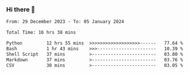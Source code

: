 ### Hi there 👋

<!--
**ututono/ututono** is a ✨ _special_ ✨ repository because its `README.md` (this file) appears on your GitHub profile.

Here are some ideas to get you started:

- 🔭 I’m currently working on ...
- 🌱 I’m currently learning ...
- 👯 I’m looking to collaborate on ...
- 🤔 I’m looking for help with ...
- 💬 Ask me about ...
- 📫 How to reach me: ...
- 😄 Pronouns: ...
- ⚡ Fun fact: ...
-->



<!--START_SECTION:waka-->

```txt
From: 29 December 2023 - To: 05 January 2024

Total Time: 16 hrs 38 mins

Python         12 hrs 55 mins  >>>>>>>>>>>>>>>>>>>------   77.64 %
Bash           1 hr 43 mins    >>>----------------------   10.39 %
Shell Script   37 mins         >------------------------   03.80 %
Markdown       37 mins         >------------------------   03.76 %
CSV            30 mins         >------------------------   03.05 %
```

<!--END_SECTION:waka-->
